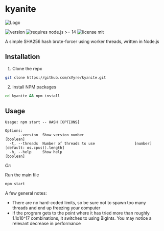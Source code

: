 # kyanite
![Logo](https://siasky.net/KAB6CEcOQkCQ0EKbBWlBYe7YduK9oyBusMJZI63LAWqMZA)

![version](https://img.shields.io/github/package-json/v/xVyre/kyanite) ![requires node.js >= 14](https://img.shields.io/badge/requires%20node.js-%3E%3D14-yellowgreen) ![license mit](https://img.shields.io/github/license/xVyre/kyanite)

A simple SHA256 hash brute-forcer using worker threads, written in Node.js

## Installation

1. Clone the repo

```sh
git clone https://github.com/xVyre/kyanite.git
```

2. Install NPM packages

```sh
cd kyanite && npm install
```

## Usage

```
Usage: npm start -- HASH [OPTIONS]

Options:
      --version  Show version number                                   [boolean]
  -t, --threads  Number of threads to use                  [number] [default: os.cpus().length]
  -h, --help     Show help                                             [boolean]
```

_Or_:

Run the main file

```sh
npm start
```

A few general notes:

- There are no hard-coded limits, so be sure not to spawn too many threads and end up freezing your computer
- If the program gets to the point where it has tried more than roughly 1.1x10^17 combinations, it switches to using BigInts. You may notice a relevant decrease in performance
